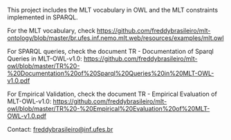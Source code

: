 This project includes the MLT vocabulary in OWL and the MLT constraints implemented in SPARQL.

For the MLT vocabulary, check 
https://github.com/freddybrasileiro/mlt-ontology/blob/master/br.ufes.inf.nemo.mlt.web/resources/examples/mlt.owl

For SPARQL queries, check the document TR - Documentation of Sparql Queries in MLT-OWL-v1.0:
https://github.com/freddybrasileiro/mlt-owl/blob/master/TR%20-%20Documentation%20of%20Sparql%20Queries%20in%20MLT-OWL-v1.0.pdf

For Empirical Validation, check the document TR - Empirical Evaluation of MLT-OWL-v1.0:
https://github.com/freddybrasileiro/mlt-owl/blob/master/TR%20-%20Empirical%20Evaluation%20of%20MLT-OWL-v1.0.pdf

Contact: freddybrasileiro@inf.ufes.br
